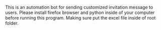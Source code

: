 This is an automation bot for sending customized invitation message to users.
Please install firefox browser and python inside of your computer before running this program.
Making sure put the excel file inside of root folder.